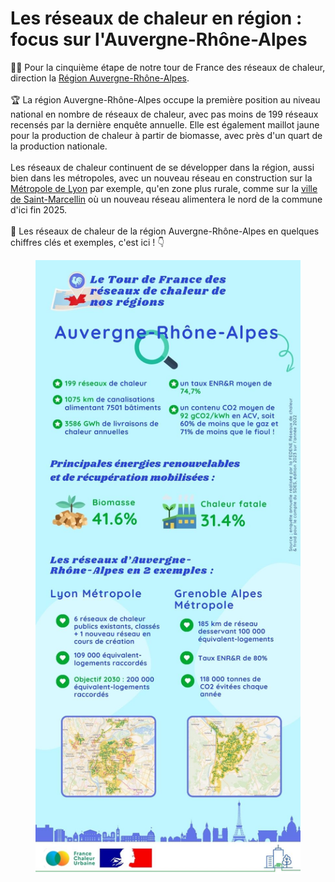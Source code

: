 # Les réseaux de chaleur en région : focus sur l'Auvergne-Rhône-Alpes

🚴‍♂️ Pour la cinquième étape de notre tour de France des réseaux de chaleur, direction la [Région Auvergne-Rhône-Alpes](https://www.auvergnerhonealpes.fr/).\
\
🏆 La région Auvergne-Rhône-Alpes occupe la première position au niveau national en nombre de réseaux de chaleur, avec pas moins de 199 réseaux recensés par la dernière enquête annuelle. Elle est également maillot jaune pour la production de chaleur à partir de biomasse, avec près d'un quart de la production nationale.\
\
Les réseaux de chaleur continuent de se développer dans la région, aussi bien dans les métropoles, avec un nouveau réseau en construction sur la [Métropole de Lyon](https://www.grandlyon.com/) par exemple, qu'en zone plus rurale, comme sur la [ville de Saint-Marcellin](https://www.saint-marcellin.fr/) où un nouveau réseau alimentera le nord de la commune d'ici fin 2025.\
\
🔎 Les réseaux de chaleur de la région Auvergne-Rhône-Alpes en quelques chiffres clés et exemples, c'est ici ! 👇

<figure><img src=".gitbook/assets/FCU_AURA (1).jpg" alt=""><figcaption></figcaption></figure>
